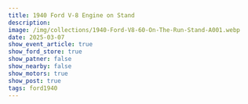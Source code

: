 ```yaml
---
title: 1940 Ford V-8 Engine on Stand
description: 
image: /img/collections/1940-Ford-V8-60-On-The-Run-Stand-A001.webp
date: 2025-03-07
show_event_article: true
show_ford_store: true
show_patner: false
show_nearby: false
show_motors: true
show_post: true
tags: ford1940
---
```


